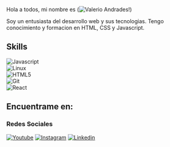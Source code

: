 Hola a todos, mi nombre es (![Valerio Andrades!](https://img.shields.io/badge/valerio%20andrades-Programador%20Junior-blue))

Soy un entusiasta del desarrollo web y sus tecnologias. Tengo conocimiento y formacion en HTML, CSS y Javascript.

## Skills 

![Javascript](https://img.shields.io/badge/Javascript-3DOC84?style=for-the-badge&logo=javascript&logoColor=yellow&labelColor=101010)</br>
![Linux](https://img.shields.io/badge/Linux-3DOC84?style=for-the-badge&logo=linux&logoColor=white&labelColor=101010)</br>
![HTML5](https://img.shields.io/badge/Html5-3DOC84?style=for-the-badge&logo=html5&logoColor=white&labelColor=101010)</br>
![Git](https://img.shields.io/badge/Git-3DOC84?style=for-the-badge&logo=Git&logoColor=white&labelColor=101010)</br>
![React](https://img.shields.io/badge/React-3DOC84?style=for-the-badge&logo=React&logoColor=white&labelColor=101010)</br>

## Encuentrame en:

### Redes Sociales
[![Youtube](https://img.shields.io/badge/Youtube-3DOC84?style=for-the-badge&logo=Youtube&logoColor=white&labelColor=101010)](https://android-arsenal.com)
[![Instagram](https://img.shields.io/badge/Instagram-3DOC84?style=for-the-badge&logo=Instagram&logoColor=white&labelColor=101010)](https://instagram.com)
[![Linkedin](https://img.shields.io/badge/Linkedin-3DOC84?style=for-the-badge&logo=Linkedin&logoColor=white&labelColor=101010)](https://linkedin.com/in/valerio-andrades-9ab831135/)
